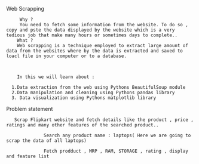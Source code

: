Web Scrapping


         Why ?
         You need to fetch some information from the website. To do so , copy and pste the data displayed by the website which is a very tedious job that make many hours or sometimes days to complete.. 
        What ?
        Web scrapping is a technique employed to extract large amount of data from the websites where by the data is extracted and saved to loacl file in your computer or to a database.
        
        
        
        In this we will learn about :

      1.Data extraction from the web using Pythons BeautifulSoup module
      2.Data manipulation and cleaning using Pythons pandas library
      3. Data visualization using Pythons matplotlib library



Problem statement


       Scrap Flipkart website and fetch details like the product , price , ratings and many other features of the searched product..

                  Search any product name : laptops( Here we are going to scrap the data of all laptops)
                   
                  Fetch prodduct , MRP , RAM, STORAGE , rating , display and feature list
